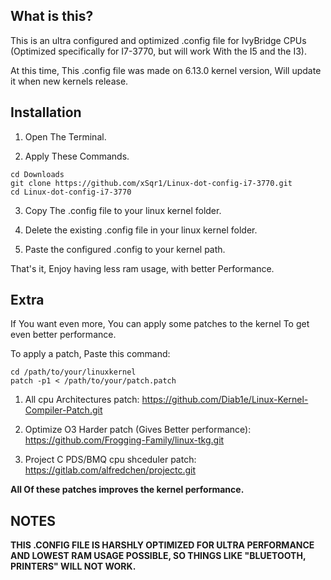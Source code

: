 ## What is this?

This is an ultra configured and optimized .config file for IvyBridge CPUs (Optimized specifically for I7-3770, but will work With the I5 and the I3).

At this time, This .config file was made on 6.13.0 kernel version, Will update it when new kernels release.

## Installation

1. Open The Terminal.

2. Apply These Commands.

```shell
cd Downloads
git clone https://github.com/xSqr1/Linux-dot-config-i7-3770.git
cd Linux-dot-config-i7-3770
```

3. Copy The .config file to your linux kernel folder.

4. Delete the existing .config file in your linux kernel folder.

5. Paste the configured .config to your kernel path.

That's it, Enjoy having less ram usage, with better Performance.


## Extra

If You want even more, You can apply some patches to the kernel To get even better performance.

To apply a patch, Paste this command:

```shell
cd /path/to/your/linuxkernel 
patch -p1 < /path/to/your/patch.patch
```


1. All cpu Architectures patch: https://github.com/Diab1e/Linux-Kernel-Compiler-Patch.git

2. Optimize O3 Harder patch (Gives Better performance): https://github.com/Frogging-Family/linux-tkg.git

3. Project C PDS/BMQ cpu shceduler patch: https://gitlab.com/alfredchen/projectc.git

**All Of these patches improves the kernel performance.**


## NOTES

**THIS .CONFIG FILE IS HARSHLY OPTIMIZED FOR ULTRA PERFORMANCE AND LOWEST RAM USAGE POSSIBLE, SO THINGS LIKE "BLUETOOTH, PRINTERS" WILL NOT WORK.**

